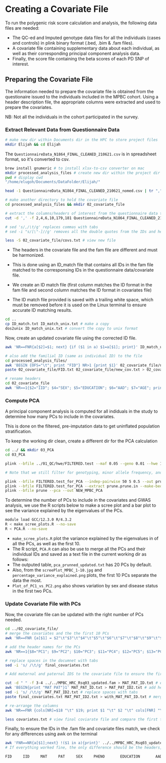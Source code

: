 # Creating a Covariate File

To run the polygenic risk score calculation and analysis, the following data files are needed:
- The QC-ed and Imputed genotype data files for all the individuals (cases and controls) in plink binary format (.bed, .bim & .fam files).
- A covariate file containing supplementary data about each individual, as well as their corresponding principal component analysis data.
- Finally, the score file containing the beta scores of each PD SNP of interest.

## Preparing the Covariate File
The information needed to prepare the covariate file is obtained from the questionaire issued to the individuals included in the MPBC cohort. Using a header description file, the appropriate columns were extracted and used to prepare the covariates.

NB: Not all the individuals in the cohort participated in the survey. 

### Extract Relevant Data from Questionnaire Data
```bash
# make new dir within Documents dir in the HPC to store project files
mkdir Elijah && cd Elijah
```

The ```QuestionnaireData_N1864_FINAL_CLEANED_210621.csv``` is in spreadsheet format, so it's converted to csv.

```bash
brew install gnumeric # to install xlsx-to-csv converter on mac
mkdir processed_analysis_files # create new dir within the project dir to store all new generated files
pwd # display cwd
"/home/elugoh/Documents/DataFolder/Elijah/"

head -1 QuestionnaireData_N1864_FINAL_CLEANED_210621_nomed.csv | tr "," "\n" | nl # view the file headers in new lines

# make another directory to hold the covariate file
cd processed_analysis_files && mkdir 02_covariate_file

# extract the columns/headers of interest from the questionnaire data to create a covariate file
cut -d ',' -f 2,4,6,10,179,181 QuestionnaireData_N1864_FINAL_CLEANED_210621_nomed.csv | sed 's/,/\t/g' | sed 's/"//g' > 02_covariate_file/covs.txt

# sed 's/,/\t/g' replaces commas with tabs
# sed -i "s/[\"-]//g' removes all the double quotes from the IDs and headers and the hyphens from the IDs

less -S 02_covariate_file/covs.txt # view new file
```

- The headers in the covariate file and the fam file are different and must be harmonized.

- This is done using an ID_match file that contains all IDs in the fam file matched to the corresponsing IDs in the questionnaire data/covariate file.

- We create an ID match file (first column matches the ID format in the fam file and second column matches the ID format in covariates file)

- The ID match file provided is saved with a trailing white space, which must be removed before it is used on the Linux terminal to ensure accurate ID matching results.

```bash
cd ..
cp ID_match.txt ID_match_unix.txt # make a copy 
dos2unix ID_match_unix.txt # convert the copy to unix format  
```

Now, create an updated covariate file using the corrected ID file.
```bash 
awk 'NR==FNR{a[$2]=$1; next} {if ($1 in a) $1=a[$1]; print}' ID_match_unix.txt processed_analysis_files/02_covariate_file/covs.txt > processed_analysis_files/02_covariate_file/new_cov.txt

# also add the familial ID (same as individual ID) to the file
cd processed_analysis_files/
awk 'BEGIN {OFS="\t"; print "FID"} NR>1 {print $1}' 02_covariate_file/new_cov.txt > 02_covariate_file/FID.txt # extract the FID column
paste 02_covariate_file/FID.txt 02_covariate_file/new_cov.txt > 02_covariate_file/updated_cov.txt # merge both files

# rename headers
cd 02_covariate_file
awk 'NR==1{$2="IID"; $4="SEX"; $5="EDUCATION"; $6="AAD"; $7="AGE"; print} NR>1' updated_cov.txt > renamed_updated_cov.txt
```

### Compute PCA
A principal component analysis is computed for all indiduals in the study to determine how many PCs to include in the covariates.

This is done on the filtered, pre-imputation data to get uninflated population stratification. 

To keep the working dir clean, create a different dir for the PCA calculation

```bash
cd ../ && mkdir 03_PCA
cd 03_PCA

plink --bfile ../01_QC/hwe/FILTERED.test --maf 0.05 --geno 0.01 --hwe 1E-6 --make-bed --out FILTERED.test_for_PCA

# Note that we still filter for genotyping, minor allele frequency, and hardy-weinberg equilibrium

plink --bfile FILTERED.test_for_PCA --indep-pairwise 50 5 0.5 --out prune 
plink --bfile FILTERED.test_for_PCA --extract prune.prune.in --make-bed --out prune
plink --bfile prune --pca --out NEW_MPBC_PCA
```
To determine the number of PCs to include in the covariates and GWAS analysis, we use the R scripts below to make a scree plot and a bar plot to see the variance explained by the eigenvalues of the PCs.

```bash
module load GCC/12.3.0 R/4.3.2
R < make_scree_plots.R --no-save
R < PCA.R --no-save
```

- ```make_scree_plots.R``` plot the variance explained by the eigenvalues in of all the PCs, as well as the first 10.  
- The R script, ```PCA.R``` can also be use to merge all the PCs and their individual IDs and saved as a text file in the current working dir as follows:
- The outputed table, ```pca_prunned_updated.txt``` has 20 PCs by default.
- Also, from the ```screePlot_MPBC_1-10.jpg``` and ```percentage_variance_explained.png``` plots, the first 10 PCs separate the data the most. 
- ```Plot_of_PC1_vs_PC2.png``` also shows variation by sex and disease status in the first two PCs.

### Update Covariate File with PCs
Now, the covariate file can be updated with the right number of PCs needed. 
```bash
cd ../02_covariate_file/
# merge the covariates and the the first 10 PCs
awk 'NR==FNR {a[$1] = $2"\t"$3"\t"$4"\t"$5"\t"$6"\t"$7"\t"$8"\t"$9"\t"$10"\t"$11; next} {print $0, (a[$1] ? a[$1] : "")}' ../03_PCA/pca_prunned_updated.txt renamed_updated_cov.txt > merged_pcs_cov.txt

# add the header names for the PCs
awk 'NR==1{$8="PC1"; $9="PC2"; $10="PC3"; $11="PC4"; $12="PC5"; $13="PC6";$14="PC7"; $15="PC8"; $16="PC9"; $17="PC10"; print} NR>1' merged_pcs_cov.txt > final_covariates.txt

# replace spaces in the documnet with tabs
sed -i 's/ /\t/g' final_covariates.txt

# Add maternal and paternal IDS to the covariate file to ensure the first 6 columns in both the covariate and QC'ed .fam files match exactly

cut -d " " -f 3-4 ../../MPBC_HRC_Rsq03_updated.fam > MAT_PAT_ID.txt # extract the columns from .fam file
awk 'BEGIN{print "MAT PAT"}1' MAT_PAT_ID.txt > MAT_PAT_ID2.txt # add headers
sed -i 's/ /\t/g' MAT_PAT_ID2.txt # replace spaces with tabs
paste final_covariates.txt MAT_PAT_ID2.txt > with_MAT_PAT_ID.txt # merge the new columns with the final covariate file

# re-arrange the columns
awk 'NR==FNR {cols[NR]=$18 "\t" $19; print $1 "\t" $2 "\t" cols[FNR] "\t" $4 "\t" $3 "\t" $5 "\t" $6"\t" $7 "\t" $8 "\t" $9"\t" $10 "\t" $11 "\t" $12 "\t" $13 "\t" $14 "\t" $15 "\t" $16 "\t" $17}' c.txt > covariates.txt

less covariates.txt # view final coviarate file and compare the first two columns with the fam file
```

Finally, to ensure the IDs in the .fam file and covariate files match, we check for any differences using awk on the terminal
```bash
awk 'FNR==NR{a[$1];next} !($1 in a){print}' ../../MPBC_HRC_Rsq03_updated.fam covariates.txt
# If everything worked fine, the only difference should be the headers, which is missing in the .fam file.
```
```bash
FID     IID     MAT     PAT     SEX     PHENO       EDUCATION       AAD     AGE     PC1     PC2     PC3     PC4     PC5     PC6     PC7     PC8     PC9     PC10     
```

